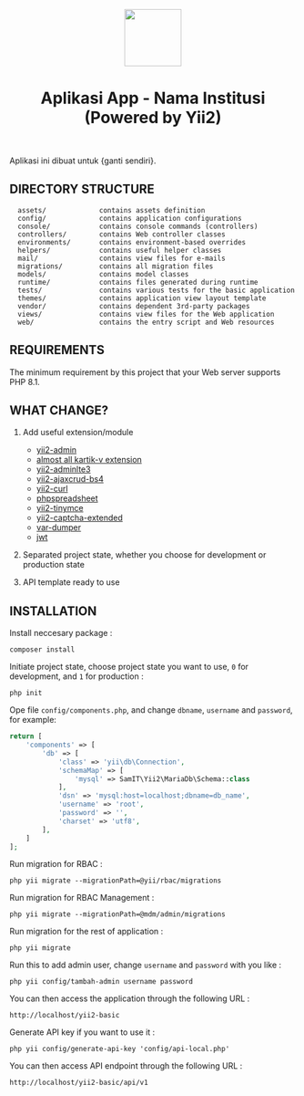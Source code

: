 <p align="center">
    <a href="https://github.com/yiisoft" target="_blank">
        <img src="https://avatars0.githubusercontent.com/u/993323" height="100px">
    </a>
    <h1 align="center">Aplikasi App - Nama Institusi (Powered by Yii2)</h1>
    <br>
</p>

Aplikasi ini dibuat untuk {ganti sendiri}.

## DIRECTORY STRUCTURE

      assets/             contains assets definition
      config/             contains application configurations
      console/            contains console commands (controllers)
      controllers/        contains Web controller classes
      environments/       contains environment-based overrides
      helpers/            contains useful helper classes
      mail/               contains view files for e-mails
      migrations/         contains all migration files
      models/             contains model classes
      runtime/            contains files generated during runtime
      tests/              contains various tests for the basic application
      themes/             contains application view layout template
      vendor/             contains dependent 3rd-party packages
      views/              contains view files for the Web application
      web/                contains the entry script and Web resources

## REQUIREMENTS

The minimum requirement by this project that your Web server supports PHP 8.1.


## WHAT CHANGE?

1. Add useful extension/module
    - [yii2-admin](https://github.com/mdmsoft/yii2-admin)
    - [almost all kartik-v extension](https://demos.krajee.com)
    - [yii2-adminlte3](https://github.com/hail812/yii2-adminlte3)
    - [yii2-ajaxcrud-bs4](https://github.com/biladina/yii2-ajaxcrud-bs4)
    - [yii2-curl](https://github.com/linslin/Yii2-Curl)
    - [phpspreadsheet](https://github.com/PHPOffice/PhpSpreadsheet)
    - [yii2-tinymce](https://github.com/alexantr/yii2-tinymce)
    - [yii2-captcha-extended](https://github.com/lubosdz/yii2-captcha-extended)
    - [var-dumper](https://github.com/symfony/var-dumper)
    - [jwt](https://github.com/bizley/yii2-jwt)


2. Separated project state, whether you choose for development or production state

3. API template ready to use


## INSTALLATION

Install neccesary package :

```
composer install
```

Initiate project state, choose project state you want to use, `0` for development, and `1` for production :

```
php init
```

Ope file `config/components.php`, and change `dbname`, `username` and `password`, for example:

```php
return [
    'components' => [
        'db' => [
            'class' => 'yii\db\Connection',
            'schemaMap' => [
                'mysql' => SamIT\Yii2\MariaDb\Schema::class
            ],
            'dsn' => 'mysql:host=localhost;dbname=db_name',
            'username' => 'root',
            'password' => '',
            'charset' => 'utf8',
        ],
    ]
];
```

Run migration for RBAC :

```
php yii migrate --migrationPath=@yii/rbac/migrations
```

Run migration for RBAC Management :

```
php yii migrate --migrationPath=@mdm/admin/migrations
```

Run migration for the rest of application :

```
php yii migrate
```

Run this to add admin user, change `username` and `password` with you like :

```
php yii config/tambah-admin username password
```

You can then access the application through the following URL :

```
http://localhost/yii2-basic
```

Generate API key if you want to use it :

```
php yii config/generate-api-key 'config/api-local.php'
```

You can then access API endpoint through the following URL :

```
http://localhost/yii2-basic/api/v1
```